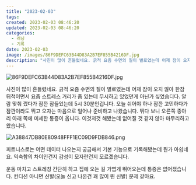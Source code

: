 ```yaml
---
title: "2023-02-03"
tags:
created: 2023-02-03 08:46:20
updated: 2023-02-03 08:46:20
categories:
  - 러닝
  - 기록
date: 2023-02-03
image: /images/86F9DEFC63B44D83A2B7EF855B4216DF.jpg
description: "사진이 많이 흔들렸네요. 긁적 요즘 수면의 질이 별로였는데 어제 잠이 오지 않아 한참 뒤척이면서 요즘 스트레스 거리가 좀 있는데 무시하고 있었던게 아닌가 싶었습디다. 알람 맞춰 깼다가 잠깐 잠들었는데 5시 30분인겁니다. 오늘 쉬어야 하나 잠깐 고민하다가 잠깐이라도 뛰고 오자는 마음으로"
---
```


![86F9DEFC63B44D83A2B7EF855B4216DF.jpg](/images/86F9DEFC63B44D83A2B7EF855B4216DF.jpg)
 
 

사진이 많이 흔들렸네요. 긁적
요즘 수면의 질이 별로였는데 어제 잠이 오지 않아 한참 뒤척이면서 요즘 스트레스 거리가 좀 있는데 무시하고 있었던게 아닌가 싶었습디다. 알람 맞춰 깼다가 잠깐 잠들었는데 5시 30분인겁니다. 오늘 쉬어야 하나 잠깐 고민하다가 잠깐이라도 뛰고 오자는 마음으로 일어나 준비하고 나왔습니다. 
뛰다 보니 오른쪽 종아리 아래 쪽에 미세한 통증이 옵니다. 이것저것 해봤는데 없어질 것 같지 않아 마무리하고 왔습니다. 

 
 ![A38847DB80E80948FFF1EC09D9FDB846.png](/images/A38847DB80E80948FFF1EC09D9FDB846.png)
 
 

피트니스로는 어떤 데이터 나오는지 궁금해서 기본 기능으로 기록해봤는데 뭔가 아쉽네요. 익숙함의 차이인건지 감성이 모자란건지 모르겠습니다. 

운동 마치고 스트레칭 간단히 하고 집에 오는 길 가볍게 뛰어오는데 통증은 없어졌습니다. 컨디션 아니면 신발(오늘 신고 나온건 꽤 많이 뛴 신발) 문제 같아요.
